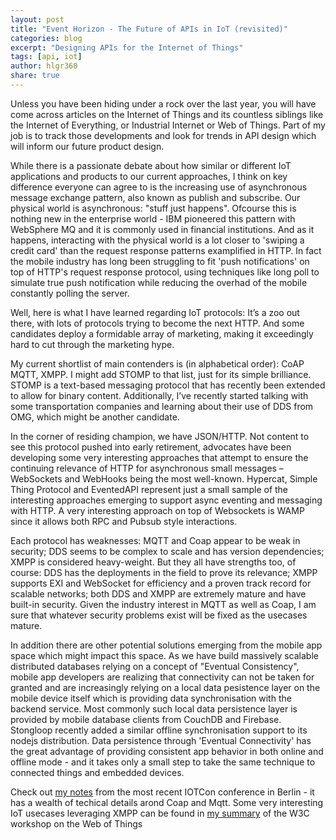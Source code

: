 ```yaml
---
layout: post
title: "Event Horizon - The Future of APIs in IoT (revisited)"
categories: blog
excerpt: "Designing APIs for the Internet of Things"
tags: [api, iot]
author: hlgr360
share: true
---
```


Unless you have been hiding under a rock over the last year, you will have come across articles on the Internet of Things and its countless siblings like the Internet of Everything, or Industrial Internet or Web of Things. Part of my job is to track those developments and look for trends in API design which will inform our future product design.

While there is a passionate debate about how similar or different IoT applications and products to our current approaches, I think on key difference everyone can agree to is the increasing use of asynchronous message exchange pattern, also known as publish and subscribe. Our physical world is asynchronous: "stuff just happens". Ofcourse this is nothing new in the enterprise world - IBM pioneered this pattern with WebSphere MQ and it is commonly used in financial institutions. And as it happens, interacting with the physical world is a lot closer to 'swiping a credit card' than the request response patterns examplified in HTTP. In fact the mobile industry has long been struggling to fit 'push notifications' on top of HTTP's request response protocol, using techniques like long poll to simulate true push notification while reducing the overhad of the mobile constantly polling the server.

Well, here is what I have learned regarding IoT protocols: It’s a zoo out there, with lots of protocols trying to become the next HTTP. And some candidates deploy a formidable array of marketing, making it exceedingly hard to cut through the marketing hype.

My current shortlist of main contenders is (in alphabetical order): CoAP
MQTT, XMPP. I might add STOMP to that list, just for its simple brilliance. STOMP is a text-based messaging protocol that has recently been extended to allow for binary content. Additionally, I’ve recently started talking with some transportation companies and learning about their use of DDS from OMG, which might be another candidate.

In the corner of residing champion, we have JSON/HTTP. Not content to see this protocol pushed into early retirement, advocates have been developing some very interesting approaches that attempt to ensure the continuing relevance of HTTP for asynchronous small messages – WebSockets and WebHooks being the most well-known. Hypercat, Simple Thing Protocol and EventedAPI represent just a small sample of the interesting approaches emerging to support async eventing and messaging with HTTP. A very interesting approach on top of Websockets is WAMP since it allows both RPC  and Pubsub style interactions.

Each protocol has weaknesses: MQTT and Coap appear to be weak in security; DDS seems to be complex to scale and has version dependencies; XMPP is considered heavy-weight. But they all have strengths too, of course: DDS has the deployments in the field to prove its relevance; XMPP supports EXI and WebSocket for efficiency and a proven track record for scalable networks; both DDS and XMPP are extremely mature and have built-in security. Given the industry interest in MQTT as well as Coap, I am sure that whatever security problems exist will be fixed as the usecases mature.

In addition there are other potential solutions emerging from the mobile app space which might impact this space. As we have build massively scalable distributed databases relying on a concept of "Eventual Consistency", mobile app developers are realizing that connectivity can not be taken for granted and are increasingly relying on a local data pesistence layer on the mobile device itself which is providing data synchronisation with the backend service. Most commonly such local data persistence layer is provided by mobile database clients from CouchDB and Firebase. Stongloop recently added a similar offline synchronisation support to its nodejs distribution. Data persistence through 'Eventual Connectivity' has the great advantage of providing consistent app behavior in both online and offline mode - and it takes only a small step to take the same technique to connected things and embedded devices.

Check out [my notes](https://hlgr360.github.io/blog/blog/notes-iotcon/) from the most recent IOTCon conference in Berlin - it has a wealth of techical details arond Coap and Mqtt. Some very interesting IoT usecases leveraging XMPP can be found in [my summary](https://hlgr360.github.io/blog/blog/notes-w3c-workshop/) of the W3C workshop on the Web of Things
